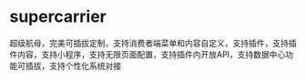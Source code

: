 # supercarrier
超级航母，完美可插拔定制，支持消费者端菜单和内容自定义，支持插件，支持插件内容，支持小程序，支持无限页面配置，支持插件内开放API，支持数据中心功能可插拔，支持个性化系统对接
